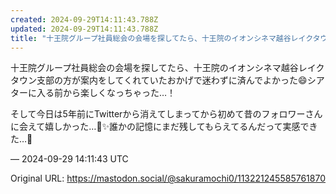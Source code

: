```yaml
---
created: 2024-09-29T14:11:43.788Z
updated: 2024-09-29T14:11:43.788Z
title: "十王院グループ社員総会の会場を探してたら、十王院のイオンシネマ越谷レイクタウン支[...]"
---
```


<p>十王院グループ社員総会の会場を探してたら、十王院のイオンシネマ越谷レイクタウン支部の方が案内をしてくれていたおかげで迷わずに済んでよかった😄シアターに入る前から楽しくなっちゃった…！</p><p>そして今日は5年前にTwitterから消えてしまってから初めて昔のフォロワーさんに会えて嬉しかった…🌈✨️誰かの記憶にまだ残してもらえてるんだって実感できた…🥲</p>

&mdash; 2024-09-29 14:11:43 UTC

Original URL: https://mastodon.social/@sakuramochi0/113221245585761870
